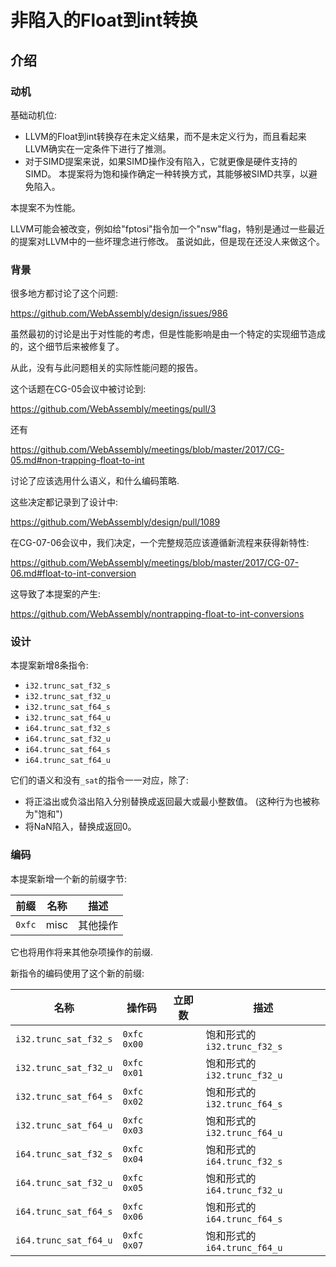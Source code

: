 # 非陷入的Float到int转换

## 介绍

### 动机

基础动机位:

 - LLVM的Float到int转换存在未定义结果，而不是未定义行为，而且看起来LLVM确实在一定条件下进行了推测。
 - 对于SIMD提案来说，如果SIMD操作没有陷入，它就更像是硬件支持的SIMD。
  本提案将为饱和操作确定一种转换方式，其能够被SIMD共享，以避免陷入。

本提案不为性能。

LLVM可能会被改变，例如给"fptosi"指令加一个"nsw"flag，特别是通过一些最近的提案对LLVM中的一些坏理念进行修改。
虽说如此，但是现在还没人来做这个。

### 背景

很多地方都讨论了这个问题:

https://github.com/WebAssembly/design/issues/986

虽然最初的讨论是出于对性能的考虑，但是性能影响是由一个特定的实现细节造成的，这个细节后来被修复了。

从此，没有与此问题相关的实际性能问题的报告。

这个话题在CG-05会议中被讨论到:

https://github.com/WebAssembly/meetings/pull/3

还有

https://github.com/WebAssembly/meetings/blob/master/2017/CG-05.md#non-trapping-float-to-int

讨论了应该选用什么语义，和什么编码策略.

这些决定都记录到了设计中:

https://github.com/WebAssembly/design/pull/1089

在CG-07-06会议中，我们决定，一个完整规范应该遵循新流程来获得新特性:

https://github.com/WebAssembly/meetings/blob/master/2017/CG-07-06.md#float-to-int-conversion

这导致了本提案的产生:

https://github.com/WebAssembly/nontrapping-float-to-int-conversions

### 设计

本提案新增8条指令:

 - `i32.trunc_sat_f32_s`
 - `i32.trunc_sat_f32_u`
 - `i32.trunc_sat_f64_s`
 - `i32.trunc_sat_f64_u`
 - `i64.trunc_sat_f32_s`
 - `i64.trunc_sat_f32_u`
 - `i64.trunc_sat_f64_s`
 - `i64.trunc_sat_f64_u`

它们的语义和没有`_sat`的指令一一对应，除了:
 - 将正溢出或负溢出陷入分别替换成返回最大或最小整数值。 (这种行为也被称为"饱和")
 - 将NaN陷入，替换成返回0。

### 编码

本提案新增一个新的前缀字节:

| 前缀   | 名称    | 描述 |
| ------ | ------- | ----------- |
| `0xfc` | misc    | 其他操作 |

它也将用作将来其他杂项操作的前缀.

新指令的编码使用了这个新的前缀:

| 名称 | 操作码 | 立即数 | 描述 |
| ---- | ---- | ---- | ---- |
| `i32.trunc_sat_f32_s` | `0xfc` `0x00` | | 饱和形式的`i32.trunc_f32_s` |
| `i32.trunc_sat_f32_u` | `0xfc` `0x01` | | 饱和形式的`i32.trunc_f32_u` |
| `i32.trunc_sat_f64_s` | `0xfc` `0x02` | | 饱和形式的`i32.trunc_f64_s` |
| `i32.trunc_sat_f64_u` | `0xfc` `0x03` | | 饱和形式的`i32.trunc_f64_u` |
| `i64.trunc_sat_f32_s` | `0xfc` `0x04` | | 饱和形式的`i64.trunc_f32_s` |
| `i64.trunc_sat_f32_u` | `0xfc` `0x05` | | 饱和形式的`i64.trunc_f32_u` |
| `i64.trunc_sat_f64_s` | `0xfc` `0x06` | | 饱和形式的`i64.trunc_f64_s` |
| `i64.trunc_sat_f64_u` | `0xfc` `0x07` | | 饱和形式的`i64.trunc_f64_u` |

